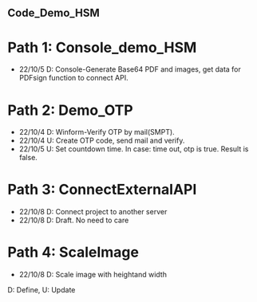 ## Code_Demo_HSM

# Path 1: Console_demo_HSM

  - 22/10/5 D: Console-Generate Base64 PDF and images, get data for PDFsign function to connect API.

# Path 2: Demo_OTP

  - 22/10/4 D: Winform-Verify OTP by mail(SMPT).
  - 22/10/4 U: Create OTP code, send mail and verify.
  - 22/10/5 U: Set countdown time. In case: time out, otp is true. Result is false.

# Path 3: ConnectExternalAPI
 - 22/10/8 D: Connect project to another server
 - 22/10/8 D: Draft. No need to care
 
 # Path 4: ScaleImage
 - 22/10/8 D: Scale image with heightand width















D: Define, U: Update
